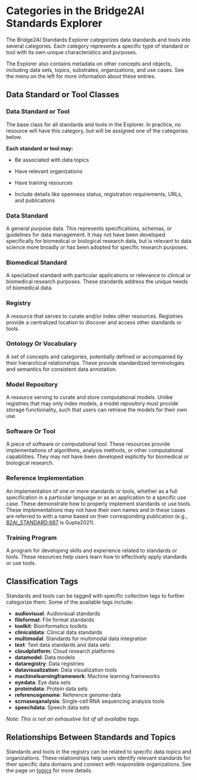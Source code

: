 # Categories in the Bridge2AI Standards Explorer

The Bridge2AI Standards Explorer categorizes data standards and tools into several categories. Each category represents a specific type of standard or tool with its own unique characteristics and purposes.

The Explorer also contains metadata on other concepts and objects, including data sets, topics, substrates, organizations, and use cases. See the menu on the left for more information about these entries.

## Data Standard or Tool Classes

### Data Standard or Tool
The base class for all standards and tools in the Explorer. In practice, no resource will have this category, but will be assigned one of the categories below.

**Each standard or tool may:**

* Be associated with data topics

* Have relevant organizations

* Have training resources

* Include details like openness status, registration requirements, URLs, and publications

### Data Standard
A general purpose data. This represents specifications, schemas, or guidelines for data management. It may not have been developed specifically for biomedical or biological research data, but is relevant to data science more broadly or has been adopted for specific research purposes.

### Biomedical Standard
A specialized standard with particular applications or relevance to clinical or biomedical research purposes. These standards address the unique needs of biomedical data.

### Registry
A resource that serves to curate and/or index other resources. Registries provide a centralized location to discover and access other standards or tools.

### Ontology Or Vocabulary
A set of concepts and categories, potentially defined or accompanied by their hierarchical relationships. These provide standardized terminologies and semantics for consistent data annotation.

### Model Repository
A resource serving to curate and store computational models. Unlike registries that may only index models, a model repository must provide storage functionality, such that users can retrieve the models for their own use.

### Software Or Tool
A piece of software or computational tool. These resources provide implementations of algorithms, analysis methods, or other computational capabilities. They may not have been developed explicitly for biomedical or biological research.

### Reference Implementation
An implementation of one or more standards or tools, whether as a full specification in a particular language or as an application to a specific use case. These demonstrate how to properly implement standards or use tools. These implementations may not have their own names and in these cases are referred to with a name based on their corresponding publication (e.g., [B2AI_STANDARD:687](https://b2ai.standards.synapse.org/Explore/Standard/DetailsPage?id=B2AI_STANDARD:687) is Gupta2021).

### Training Program
A program for developing skills and experience related to standards or tools. These resources help users learn how to effectively apply standards or use tools.

## Classification Tags

Standards and tools can be tagged with specific collection tags to further categorize them. Some of the available tags include:

- **audiovisual**: Audiovisual standards
- **fileformat**: File format standards
- **toolkit**: Bioinformatics toolkits
- **clinicaldata**: Clinical data standards
- **multimodal**: Standards for multimodal data integration
- **text**: Text data standards and data sets
- **cloudplatform**: Cloud research platforms
- **datamodel**: Data models
- **dataregistry**: Data registries
- **datavisualization**: Data visualization tools
- **machinelearningframework**: Machine learning frameworks
- **eyedata**: Eye data sets
- **proteindata**: Protein data sets
- **referencegenome**: Reference genome data
- **scrnaseqanalysis**: Single-cell RNA sequencing analysis tools
- **speechdata**: Speech data sets

*Note: This is not an exhaustive list of all available tags.*

## Relationships Between Standards and Topics

Standards and tools in the registry can be related to specific data topics and organizations. These relationships help users identify relevant standards for their specific data domains and connect with responsible organizations. See the page on [topics](topics.md) for more details.
